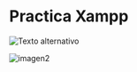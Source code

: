 # Practica Xampp

![Texto alternativo](bae_alejandroPerez/trim1/ud1/tareas/Tarea1_2/Instalacion2.png)

![imagen2](bae_alejandroPerez/trim1/ud1/tareas/Tarea1_2/Instalacion1.jpg "Título alternativo")
